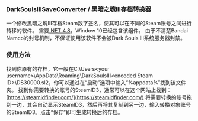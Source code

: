### DarkSoulsIIISaveConverter / 黑暗之魂III存档转换器
一个修改黑暗之魂III存档Steam数字签名，使其可以在不同的Steam账号之间进行转移的软件。
需要[.NET 4.8](https://dotnet.microsoft.com/download/thank-you/net48)，Window 10已经包含该组件。
由于不清楚Bandai Namco的封号机制，不保证使用该软件不会被Dark Souls III系统服务器封禁。

### 使用方法
找到你原有的存档，它一般在C:\Users\<your username>\AppData\Roaming\DarkSoulsIII\<encoded Steam ID>\DS30000.sl2，你可以通过在“启动”选项中输入“%appdata%”找到该文件夹。
找到你需要转换的账号的SteamID3，通常可以在这个网站上找到：[https://steamidfinder.com/](https://steamidfinder.com/)
将需要转换的账号拖到一边，其会自动显示SteamID3，然后再将其复制到另一边，输入转换对象账号的SteamID3。点击“保存”即可生成转换后的存档。

